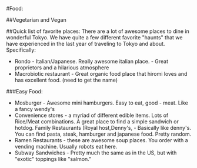 #Food:



##Vegetarian and Vegan


##Quick list of favorite places:
There are a lot of awesome places to dine in wonderful Tokyo. We have quite a few different favorite "haunts" that we have experienced in the last year of traveling to Tokyo and about. Specifically:

- Rondo - Italian/Japanese. Really awesome italian place. - Great proprietors and a hilarious atmosphere
- Macrobiotic restaurant - Great organic food place that hiromi loves and has excellent food. (need to get the name)


###Easy Food:

- Mosburger - Awesome mini hamburgers. Easy to eat, good - meat. Like a fancy wendy's
- Convenience stores - a myriad of different edible items. Lots of Rice/Meat combinations. A great place to find a simple sandwich or hotdog.
Family Restaurants (Royal host,Denny's,   - Basically like denny's. You can find pasta, steak, hamburger and japanese food. Pretty random.
- Ramen Restaurants - these are awesome soup places. You order with a vending machine. Usually robots eat here.
- Subway Sandwiches - Pretty much the same as in the US, but with "exotic" toppings like "salmon."


